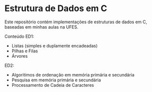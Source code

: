 # Estrutura de Dados em C

Este repositório contém implementações de estruturas de dados em C, baseadas em minhas aulas na UFES.

Conteúdo
ED1:
* Listas (simples e duplamente encadeadas)
* Pilhas e Filas
* Árvores

ED2:
* Algoritimos de ordenação em memória primária e secundária
* Pesquisa em memória primária e secundária
* Processamento de Cadeia de Caracteres
